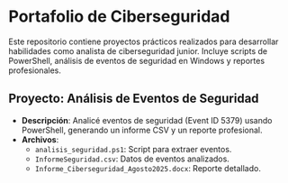 # Portafolio de Ciberseguridad
Este repositorio contiene proyectos prácticos realizados para desarrollar habilidades como analista de ciberseguridad junior. Incluye scripts de PowerShell, análisis de eventos de seguridad en Windows y reportes profesionales.

## Proyecto: Análisis de Eventos de Seguridad
- **Descripción**: Analicé eventos de seguridad (Event ID 5379) usando PowerShell, generando un informe CSV y un reporte profesional.
- **Archivos**:
  - `analisis_seguridad.ps1`: Script para extraer eventos.
  - `InformeSeguridad.csv`: Datos de eventos analizados.
  - `Informe_Ciberseguridad_Agosto2025.docx`: Reporte detallado.
